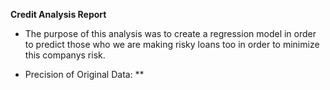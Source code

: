 **Credit Analysis Report**
* The purpose of this analysis was to create a regression model in order to predict those who we are making risky loans too in order to minimize this companys risk.

* Precision of Original Data: 
    ** 
